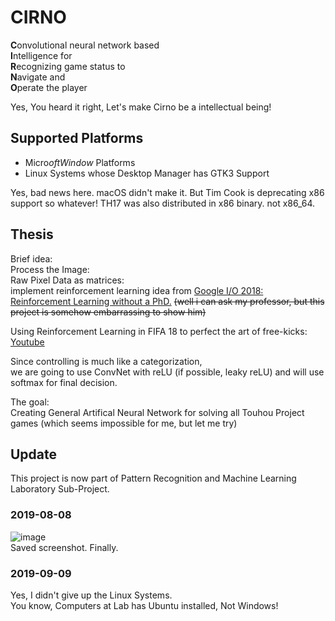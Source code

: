# CIRNO
**C**onvolutional neural network based  
**I**ntelligence for  
**R**ecognizing game status to  
**N**avigate and  
**O**perate the player  

Yes, You heard it right, Let's make Cirno be a intellectual being!  

## Supported Platforms
 * Micro$oft Window$ Platforms
 * Linux Systems whose Desktop Manager has GTK3 Support

 Yes, bad news here. macOS didn't make it. But Tim Cook is deprecating x86 support so whatever! TH17 was also distributed in x86 binary. not x86_64.

## Thesis
Brief idea:  
Process the Image:  
Raw Pixel Data as matrices:  
implement reinforcement learning idea from [Google I/O 2018: Reinforcement Learning without a PhD.](https://www.youtube.com/watch?v=t1A3NTttvBA) ~~(well i can ask my professor, but this project is somehow embarrassing to show him)~~  

Using Reinforcement Learning in FIFA 18 to perfect the art of free-kicks:
[Youtube](https://www.youtube.com/watch?time_continue=1&v=MasxAN-xZIU)
  
Since controlling is much like a categorization,  
we are going to use ConvNet with reLU (if possible, leaky reLU) and will use softmax for final decision.  

The goal:  
Creating General Artifical Neural Network for solving all Touhou Project games (which seems impossible for me, but let me try)  

## Update
This project is now part of Pattern Recognition and Machine Learning Laboratory Sub-Project.

### 2019-08-08
![image](https://user-images.githubusercontent.com/27724108/62657673-facb2000-b9a1-11e9-997f-3e7d80e4d5f4.png)  
Saved screenshot. Finally.  

### 2019-09-09
Yes, I didn't give up the Linux Systems.  
You know, Computers at Lab has Ubuntu installed, Not Windows!  
